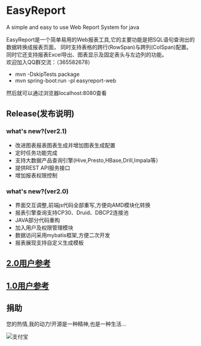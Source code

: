 EasyReport
==========

A simple and easy to use Web Report System for java

EasyReport是一个简单易用的Web报表工具,它的主要功能是把SQL语句查询出的数据转换成报表页面，
同时支持表格的跨行(RowSpan)与跨列(ColSpan)配置。
同时它还支持报表Excel导出、图表显示及固定表头与左边列的功能。  
欢迎加入QQ群交流：（365582678）

* mvn -DskipTests package
* mvn spring-boot:run -pl easyreport-web 

然后就可以通过浏览器localhost:8080查看


## Release(发布说明)
### what's new?(ver2.1)
* 改进图表报表图表生成并增加图表生成配置
* 定时任务功能完成
* 支持大数据产品查询引擎(Hive,Presto,HBase,Drill,Impala等）
* 提供REST API服务接口
* 增加报表权限控制

### what's new?(ver2.0)
* 界面交互调整,前端js代码全部重写,方便向AMD模块化转换
* 报表引擎查询支持CP30、Druid、DBCP2连接池
* JAVA部分代码重构
* 加入用户及权限管理模块
* 数据访问采用mybatis框架,方便二次开发
* 报表展现支持自定义生成模板

## [2.0用户参考][]
## [1.0用户参考][]
## 捐助
您的热情,我的动力!开源是一种精神,也是一种生活...

![支付宝][]

[1.0用户参考]: https://github.com/xianrendzw/EasyReport/blob/master/docs/manual/version1_0.md
[2.0用户参考]: https://github.com/xianrendzw/EasyReport/blob/master/docs/manual/version2_0.md
[支付宝]: https://raw.githubusercontent.com/xianrendzw/EasyReport/master/docs/assets/imgs/alipay-code.png
